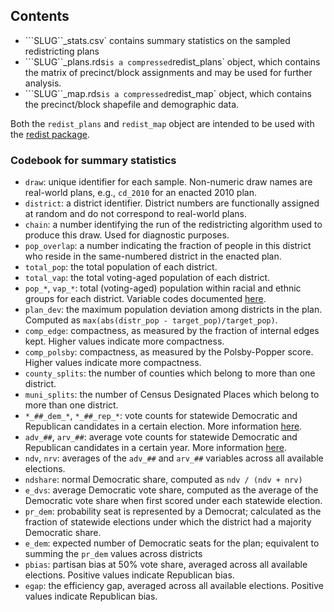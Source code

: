 ## Contents

* ```SLUG``_stats.csv` contains summary statistics on the sampled redistricting plans
* ```SLUG``_plans.rds` is a compressed `redist_plans` object, which contains the matrix of precinct/block assignments and may be used for further analysis.
* ```SLUG``_map.rds` is a compressed `redist_map` object, which contains the precinct/block shapefile and demographic data.

Both the `redist_plans` and `redist_map` object are intended to be used with the
[redist package](https://alarm-redist.github.io/redist/).

### Codebook for summary statistics

* `draw`: unique identifier for each sample. Non-numeric draw names are real-world plans, e.g., `cd_2010` for an enacted 2010 plan.
* `district`: a district identifier. District numbers are functionally assigned at random and do not correspond to real-world plans.
* `chain`: a number identifying the run of the redistricting algorithm used to produce this draw. Used for diagnostic purposes.
* `pop_overlap`: a number indicating the fraction of people in this district who reside in the same-numbered district in the enacted plan.
* `total_pop`: the total population of each district.
* `total_vap`: the total voting-aged population of each district.
* `pop_*`, `vap_*`: total (voting-aged) population within racial and ethnic groups for each district. Variable codes documented [here](https://github.com/alarm-redist/census-2020#data-format).
* `plan_dev`: the maximum population deviation among districts in the plan. Computed as `max(abs(distr_pop - target_pop)/target_pop)`.
* `comp_edge`: compactness, as measured by the fraction of internal edges kept. Higher values indicate more compactness.
* `comp_polsby`: compactness, as measured by the Polsby-Popper score. Higher values indicate more compactness.
* `county_splits`: the number of counties which belong to more than one district.
* `muni_splits`: the number of Census Designated Places which belong to more than one district.
* `*_##_dem_*`, `*_##_rep_*`: vote counts for statewide Democratic and Republican candidates in a certain election. More information [here](https://github.com/alarm-redist/census-2020#data-format).
* `adv_##`, `arv_##`: average vote counts for statewide Democratic and Republican candidates in a certain year. More information [here](https://github.com/alarm-redist/census-2020#data-format).
* `ndv`, `nrv`: averages of the `adv_##` and `arv_##` variables across all available elections.
* `ndshare`: normal Democratic share, computed as `ndv / (ndv + nrv)`
* `e_dvs`: average Democratic vote share, computed as the average of the Democratic vote share when first scored under each statewide election.
* `pr_dem`: probability seat is represented by a Democrat; calculated as the fraction of statewide elections under which the district had a majority Democratic share.
* `e_dem`: expected number of Democratic seats for the plan; equivalent to summing the `pr_dem` values across districts
* `pbias`: partisan bias at 50% vote share, averaged across all available elections. Positive values indicate Republican bias.
* `egap`: the efficiency gap, averaged across all available elections. Positive values indicate Republican bias.
